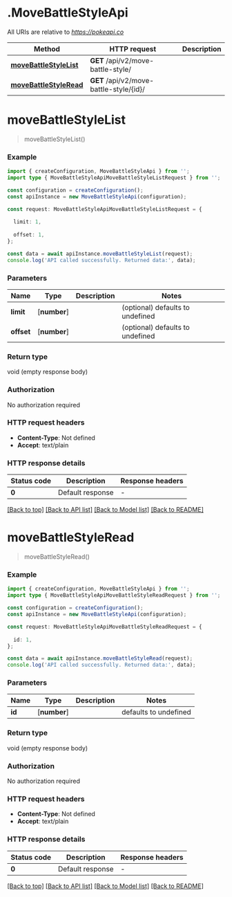 # .MoveBattleStyleApi

All URIs are relative to *https://pokeapi.co*

Method | HTTP request | Description
------------- | ------------- | -------------
[**moveBattleStyleList**](MoveBattleStyleApi.md#moveBattleStyleList) | **GET** /api/v2/move-battle-style/ | 
[**moveBattleStyleRead**](MoveBattleStyleApi.md#moveBattleStyleRead) | **GET** /api/v2/move-battle-style/{id}/ | 


# **moveBattleStyleList**
> moveBattleStyleList()


### Example


```typescript
import { createConfiguration, MoveBattleStyleApi } from '';
import type { MoveBattleStyleApiMoveBattleStyleListRequest } from '';

const configuration = createConfiguration();
const apiInstance = new MoveBattleStyleApi(configuration);

const request: MoveBattleStyleApiMoveBattleStyleListRequest = {
  
  limit: 1,
  
  offset: 1,
};

const data = await apiInstance.moveBattleStyleList(request);
console.log('API called successfully. Returned data:', data);
```


### Parameters

Name | Type | Description  | Notes
------------- | ------------- | ------------- | -------------
 **limit** | [**number**] |  | (optional) defaults to undefined
 **offset** | [**number**] |  | (optional) defaults to undefined


### Return type

void (empty response body)

### Authorization

No authorization required

### HTTP request headers

 - **Content-Type**: Not defined
 - **Accept**: text/plain


### HTTP response details
| Status code | Description | Response headers |
|-------------|-------------|------------------|
**0** | Default response |  -  |

[[Back to top]](#) [[Back to API list]](README.md#documentation-for-api-endpoints) [[Back to Model list]](README.md#documentation-for-models) [[Back to README]](README.md)

# **moveBattleStyleRead**
> moveBattleStyleRead()


### Example


```typescript
import { createConfiguration, MoveBattleStyleApi } from '';
import type { MoveBattleStyleApiMoveBattleStyleReadRequest } from '';

const configuration = createConfiguration();
const apiInstance = new MoveBattleStyleApi(configuration);

const request: MoveBattleStyleApiMoveBattleStyleReadRequest = {
  
  id: 1,
};

const data = await apiInstance.moveBattleStyleRead(request);
console.log('API called successfully. Returned data:', data);
```


### Parameters

Name | Type | Description  | Notes
------------- | ------------- | ------------- | -------------
 **id** | [**number**] |  | defaults to undefined


### Return type

void (empty response body)

### Authorization

No authorization required

### HTTP request headers

 - **Content-Type**: Not defined
 - **Accept**: text/plain


### HTTP response details
| Status code | Description | Response headers |
|-------------|-------------|------------------|
**0** | Default response |  -  |

[[Back to top]](#) [[Back to API list]](README.md#documentation-for-api-endpoints) [[Back to Model list]](README.md#documentation-for-models) [[Back to README]](README.md)


